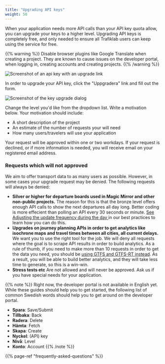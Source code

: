 ```yaml
---
title: "Upgrading API keys"
weight: 50
---
```

When your application needs more API calls than your API key quota allow, you can upgrade your keys to a higher level.
Upgrading API keys is completely free, and only needed to ensure all Trafiklab users can keep using the service for
free.

{{% warning %}}  Disable browser plugins like Google Translate when creating a project. They are known to
cause issues on the developer portal, when logging in, creating accounts and creating projects. {{% /warning %}}

![Screenshot of an api key with an upgrade link](/media/2020/05/key-visible.png)

In order to upgrade your API key, click the "Uppgradera" link and fill out the form.

![Screenshot of the key upgrade dialog](/media/2020/05/upgrade-key.png)

Change the level you'd like from the dropdown list. Write a motivation below. Your motivation should include:

* A short description of the project
* An estimate of the number of requests your will need
* How many users/travelers will use your application

Your request will be approved within one or two workdays. If your request is declined, or if more information is needed,
you will receive email on your registered email address.

### Requests which will not approved

We aim to offer transport data to as many users as possible. However, in some cases your upgrade request may be denied.
The following requests will always be denied:

* **Silver or higher for departure boards used in Magic Mirror and other non-public projects.** The reason for this is
  that the bronze level offers enough API calls to show the next departures all day long. Better coding is more
  effecient than polling an API every 30 seconds or
  minute. [See Adjusting the update frequency during the day ](./../using-trafiklab-data/best-practices/limiting-requests.md#adjusting-the-update-frequency-during-the-day)
  in our best practices to learn how you can do this.
* **Upgrades on journey planning APIs in order to get analytics like isochrone maps and travel times between all cities,
  all current delays.** We want you to use the right tool for the job. We will deny all requests where the goal is to
  scrape API results in order to build analytics. As a rule of thumb, if you need to make more than 10 requests in order
  to get the data you need, you should
  be [using GTFS and GTFS-RT instead](../../public-transport-data/our-data-and-apis/gtfs/). As a result, you will be
  able to build better analytics, and they will take less time to generate, so this is a win-win.
* **Stress tests etc** Are not allowed and will never be approved. Ask us if you have special needs for your application.

{{% note %}} Right now, the developer portal is not available in English yet. While these guides should help you to get
started, the following list of common Swedish words should help you to get around on the developer portal.

* **Spara**: Save/Submit
* **Tillbaka**: Back
* **Radera**: Delete
* **Hämta**: Fetch
* **Skapa**: Create
* **Nyckel**: (API) key
* **Nivå**: Level
* **Konto**: Account
  {{% /note %}}

{{% page-ref "frequently-asked-questions" %}}